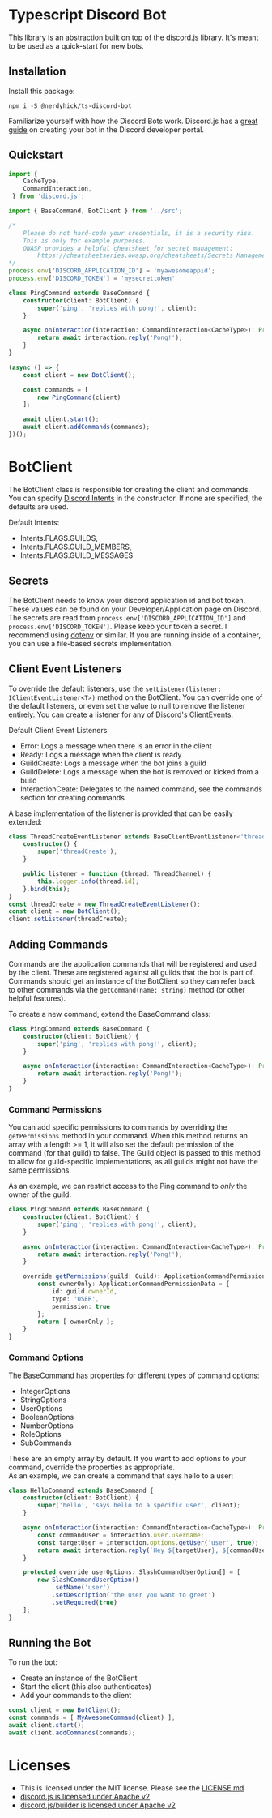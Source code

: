 # Typescript Discord Bot
This library is an abstraction built on top of the [discord.js](https://github.com/discordjs/discord.js/) library.  It's meant to be used as a quick-start for new bots.

## Installation
Install this package:

`npm i -S @nerdyhick/ts-discord-bot`

Familiarize yourself with how the Discord Bots work.  Discord.js has a [great guide](https://discordjs.guide/preparations/setting-up-a-bot-application.html) on creating your bot in the Discord developer portal.

## Quickstart
```ts
import {
    CacheType,
    CommandInteraction,
 } from 'discord.js';

import { BaseCommand, BotClient } from '../src';

/*
    Please do not hard-code your credentials, it is a security risk.
    This is only for example purposes.  
    OWASP provides a helpful cheatsheet for secret management:
        https://cheatsheetseries.owasp.org/cheatsheets/Secrets_Management_CheatSheet.html
*/
process.env['DISCORD_APPLICATION_ID'] = 'myawesomeappid';
process.env['DISCORD_TOKEN'] = 'mysecrettoken'

class PingCommand extends BaseCommand {
    constructor(client: BotClient) {
        super('ping', 'replies with pong!', client);
    }

    async onInteraction(interaction: CommandInteraction<CacheType>): Promise<any> {
        return await interaction.reply('Pong!');
    }
}

(async () => {
    const client = new BotClient();

    const commands = [
        new PingCommand(client)
    ];

    await client.start();
    await client.addCommands(commands);
})();
```

# BotClient

The BotClient class is responsible for creating the client and commands.  You can specify [Discord Intents](https://discord.js.org/#/docs/main/stable/class/Intents?scrollTo=s-FLAGS) in the constructor. If none are specified, the defaults are used.

Default Intents:
- Intents.FLAGS.GUILDS,
- Intents.FLAGS.GUILD_MEMBERS,
- Intents.FLAGS.GUILD_MESSAGES

## Secrets

The BotClient needs to know your discord application id and bot token.  These values can be found on your Developer/Application page on Discord.  The secrets are read from `process.env['DISCORD_APPLICATION_ID']` and `process.env['DISCORD_TOKEN']`.  Please keep your token a secret.  I recommend using [dotenv](https://github.com/motdotla/dotenv) or similar.  If you are running inside of a container, you can use a file-based secrets implementation.


## Client Event Listeners

To override the default listeners, use the `setListener(listener: IClientEventListener<T>)` method on the BotClient.  You can override one of the default listeners, or even set the value to null to remove the listener entirely.  You can create a listener for any of [Discord's ClientEvents](https://discord.js.org/#/docs/main/stable/class/Client).


Default Client Event Listeners:
- Error: Logs a message when there is an error in the client
- Ready: Logs a message when the client is ready
- GuildCreate: Logs a message when the bot joins a guild
- GuildDelete: Logs a message when the bot is removed or kicked from a build
- InteractionCeate: Delegates to the named command, see the commands section for creating commands

A base implementation of the listener is provided that can be easily extended:
```ts
class ThreadCreateEventListener extends BaseClientEventListener<'threadCreate'> {
    constructor() {
        super('threadCreate');
    }

    public listener = function (thread: ThreadChannel) {
        this.logger.info(thread.id);
    }.bind(this);
}
const threadCreate = new ThreadCreateEventListener();
const client = new BotClient();
client.setListener(threadCreate);
```

## Adding Commands

Commands are the application commands that will be registered and used by the client.  These are registered against all guilds that the bot is part of.  Commands should get an instance of the BotClient so they can refer back to other commands via the `getCommand(name: string)` method (or other helpful features).

To create a new command, extend the BaseCommand class:
```ts
class PingCommand extends BaseCommand {
    constructor(client: BotClient) {
        super('ping', 'replies with pong!', client);
    }

    async onInteraction(interaction: CommandInteraction<CacheType>): Promise<any> {
        return await interaction.reply('Pong!');
    }
}
```

### Command Permissions

You can add specific permissions to commands by overriding the `getPermissions` method in your command.  When this method returns an array with a length >= 1, it will also set the default permission of the command (for that guild) to false.  The Guild object is passed to this method to allow for guild-specific implementations, as all guilds might not have the same permissions.

As an example, we can restrict access to the Ping command to _only_ the owner of the guild:
```ts
class PingCommand extends BaseCommand {
    constructor(client: BotClient) {
        super('ping', 'replies with pong!', client);
    }

    async onInteraction(interaction: CommandInteraction<CacheType>): Promise<any> {
        return await interaction.reply('Pong!');
    }

    override getPermissions(guild: Guild): ApplicationCommandPermissionData[] | Promise<ApplicationCommandPermissionsData[]> {
        const ownerOnly: ApplicationCommandPermissionData = {
            id: guild.ownerId,
            type: 'USER',
            permission: true
        };
        return [ ownerOnly ];
    }
}
```

### Command Options
The BaseCommand has properties for different types of command options:
- IntegerOptions
- StringOptions
- UserOptions
- BooleanOptions
- NumberOptions
- RoleOptions
- SubCommands

These are an empty array by default.  If you want to add options to your command, override the properties as appropriate.  
As an example, we can create a command that says hello to a user:
```ts
class HelloCommand extends BaseCommand {
    constructor(client: BotClient) {
        super('hello', 'says hello to a specific user', client);
    }

    async onInteraction(interaction: CommandInteraction<CacheType>): Promise<any> {
        const commandUser = interaction.user.username;
        const targetUser = interaction.options.getUser('user', true);
        return await interaction.reply(`Hey ${targetUser}, ${commandUser} wanted to say hi! :wave:`);
    }

    protected override userOptions: SlashCommandUserOption[] = [
        new SlashCommandUserOption()
            .setName('user')
            .setDescription('the user you want to greet')
            .setRequired(true)
    ];
}
```

## Running the Bot
To run the bot:
- Create an instance of the BotClient
- Start the client (this also authenticates)
- Add your commands to the client

```ts
const client = new BotClient();
const commands = [ MyAwesomeCommand(client) ];
await client.start();
await client.addCommands(commands);
```

# Licenses
- This is licensed under the MIT license.  Please see the [LICENSE.md](LICENSE.md)
- [discord.js is licensed under Apache v2](https://github.com/discordjs/discord.js/blob/main/packages/discord.js/LICENSE)
- [discord.js/builder is licensed under Apache v2](https://github.com/discordjs/discord.js/blob/main/packages/builders/LICENSE)
